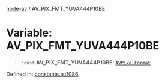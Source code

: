[node-av](../globals.md) / AV\_PIX\_FMT\_YUVA444P10BE

# Variable: AV\_PIX\_FMT\_YUVA444P10BE

> `const` **AV\_PIX\_FMT\_YUVA444P10BE**: [`AVPixelFormat`](../type-aliases/AVPixelFormat.md)

Defined in: [constants.ts:1086](https://github.com/seydx/av/blob/f8631fc881b394300b1479f511d55cf1c370a87f/src/constants/constants.ts#L1086)
